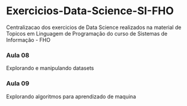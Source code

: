 # Exercicios-Data-Science-SI-FHO
Centralizacao dos exercicios de Data Science realizados na material de Topicos em Linguagem de Programação do curso de Sistemas de Informação - FHO

### Aula 08
Explorando e manipulando datasets

### Aula 09
Explorando algoritmos para aprendizado de maquina